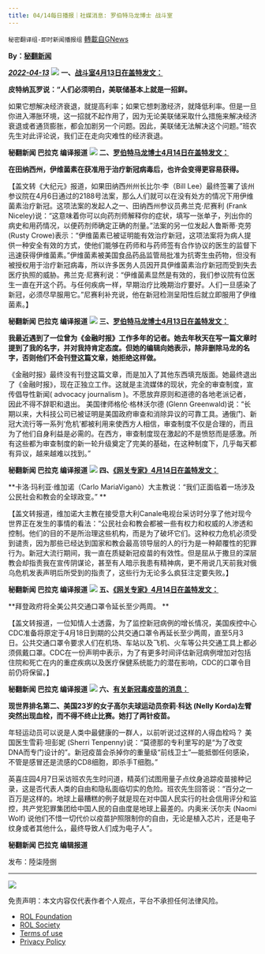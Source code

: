 ```yaml
---
title: 04/14每日播报｜社媒消息: 罗伯特马龙博士 战斗室
---
```

`秘密翻译组-即时新闻播报组` [轉載自GNews](https://gnews.org/zh-hans/2344873/)

**By：[秘翻新闻](https://gettr.com/post/p158nru4f04)**

***[2022-04-13](https://gettr.com/post/p158nru4f04)***
![](https://assets.gnews.org/wp-content/uploads/2022/04/1-141.png)
**一、[战斗室4月13日在盖特发文：](https://gettr.com/post/p150o1a8ed0)**

**皮特纳瓦罗说：“人们必须明白，美联储基本上就是一招鲜。**

如果它想解决经济衰退，就提高利率；如果它想刺激经济，就降低利率。但是一旦你进入滞胀环境，这一招就不起作用了，因为无论美联储采取什么措施来解决经济衰退或者通货膨胀，都会加剧另一个问题。因此，美联储无法解决这个问题。”班农先生对此评论说，我们正在走向灾难性的经济衰退。

**秘翻新闻 巴拉克 编译报道**
![](https://assets.gnews.org/wp-content/uploads/2022/04/2-120.jpg)
**二、**[**罗伯特马龙博士4月14日在盖特发文：**](https://gettr.com/post/p156ssf5dd5)

**在田纳西州，伊维菌素在获准用于治疗新冠病毒后，也许会变得更容易获得。**

【盖文转《大纪元》报道，如果田纳西州州长比尔·李（Bill Lee）最终签署了该州参议院在4月6日通过的2188号法案，那么人们就可以在没有处方的情况下用伊维菌素治疗新冠。这项法案的发起人之一、田纳西州参议员弗兰克·尼赛利 (Frank Niceley)说：“这意味着你可以向药剂师解释你的症状，填写一张单子，列出你的病史和用药情况，以便药剂师确定正确的剂量。”法案的另一位发起人鲁斯蒂·克劳 (Rusty Crowe)表示：“伊维菌素已被证明能有效治疗新冠，这项法案将为病人提供一种安全有效的方式，使他们能够在药师和与药师签有合作协议的医生的监督下迅速获得伊维菌素。”伊维菌素被美国食品药品监管局批准为抗寄生虫药物，但没有被授权用于治疗新冠病毒，所以许多医务人员因开具伊维菌素治疗新冠而受到失去医疗执照的威胁。弗兰克·尼赛利说：“伊维菌素显然是有效的，我们参议院有位医生一直在开这个药。与任何疾病一样，早期治疗比晚期治疗要好。人们一旦感染了新冠，必须尽早服用它。”尼赛利补充说，他在新冠检测呈阳性后就立即服用了伊维菌素。】

**秘翻新闻 巴拉克 编译报道**
![](https://assets.gnews.org/wp-content/uploads/2022/04/3-64.png)
**三、[罗伯特马龙博士4月13日在盖特发文：](https://gettr.com/post/p153b6tb76b)**

**我最近遇到了一位曾为《金融时报》工作多年的记者。她去年秋天在写一篇文章时提到了我的名字，并对我持肯定态度。但她的编辑向她表示，除非删除马龙的名字，否则他们不会刊登这篇文章，她拒绝这样做。**

《金融时报》最终没有刊登这篇文章，而是加入了其他东西填充版面。她最终退出了《金融时报》，现在正独立工作。这就是主流媒体的现状，完全的审查制度，宣传倡导性新闻( advocacy journalism )。不愿放弃原则和道德的各地老派记者，因此不得不辞职和退出。 美国律师格伦·格林沃尔德 (Glenn Greenwald)说：“长期以来，大科技公司已被证明是美国政府审查和消除异议的可靠工具。通俄门、新冠大流行等一系列‘危机’都被利用来使西方人相信，审查制度不仅是合理的，而且为了他们自身利益是必需的。在西方，审查制度现在激起的不是愤怒而是感激。所有这些都为审查制度的新一轮升级奠定了完美的基础，在这种制度下，几乎每天都有异议，越来越难以找到。”

**秘翻新闻 巴拉克 编译报道**
![](https://assets.gnews.org/wp-content/uploads/2022/04/4-96.jpg)
**四、**[**《网关专家》4月14日在盖特发文：**](https://gettr.com/post/p1576az44fe)

**卡洛·玛利亚·维加诺（Carlo MariaViganò）大主教说：“我们正面临着一场涉及公民社会和教会的全球政变。” **

【盖文转报道，维加诺大主教在接受意大利Canale电视台采访时分享了他对现今世界正在发生的事情的看法：“公民社会和教会都被一些有权力和权威的人渗透和控制。他们的目的不是所治理这些机构，而是为了破坏它们。这种权力危机必须受到谴责，因为那些已经达到国家和教会最高领导层的人的行为是一种颠覆性的犯罪行为。新冠大流行期间，我一直在质疑新冠疫苗的有效性。但是屈从于撒旦的深层教会却指责我在宣传阴谋论，甚至有人暗示我患有精神病，更不用说几天前我对俄乌危机发表声明后所受到的指责了，这些行为无论多么疯狂注定要失败。】

**秘翻新闻 巴拉克 编译报道**
![](https://assets.gnews.org/wp-content/uploads/2022/04/5-76.jpg)
**五、**[**《网关专家》4月14日在盖特发文：**](https://gettr.com/post/p154qe2433e)

**拜登政府将全美公共交通口罩令延长至少两周。 **

【盖文转报道，一位知情人士透露，为了监控新冠病例的增长情况，美国疾控中心CDC准备将原定于4月18日到期的公共交通口罩令再延长至少两周，直至5月3日。公共交通口罩令要求人们在机场、车站以及飞机、火车等公共交通工具上都必须佩戴口罩。CDC在一份声明中表示，为了有更多时间评估新冠病例增加对包括住院和死亡在内的重症疾病以及医疗保健系统能力的潜在影响，CDC的口罩令目前仍将保留。】

**秘翻新闻 巴拉克 编译报道**
![](https://assets.gnews.org/wp-content/uploads/2022/04/6-54.jpg)
**六、[有关新冠毒疫苗的消息：](https://gettr.com/post/p151fi4d108)**

**现世界排名第二、美国23岁的女子高尔夫球运动员奈莉·科达 (Nelly Korda)左臂突然出现血栓，而不得不终止比赛。她打了两针疫苗。**

年轻运动员可以说是人类中最健康的一群人，以前听说过这样的人得血栓吗？ 美国医生雪莉·坦彭妮 (Sherri Tenpenny)说：“莫德那的专利里写的是“为了改变DNA而专门设计的”。新冠疫苗会杀掉你的重量级“前线卫士”—能抵御任何感染，不管是感冒还是流感的CD8细胞，即杀手T细胞。”

英喜庄园4月7日采访班农先生时问道，精英们试图用量子点纹身追踪疫苗接种记录，这是否代表人类的自由和隐私面临切实的危险。班农先生回答说：“百分之一百万是这样的。地球上最糟糕的例子就是现在对中国人民实行的社会信用评分和监控，共产党犯罪集团给中国人民的自由度是地球上最差的。内奥米·沃尔夫 (Naomi Wolf) 说他们不惜一切代价以疫苗护照限制你的自由，无论是植入芯片，还是电子纹身或者其他什么，最终导致人们成为电子人”。

**秘翻新闻 巴拉克 编辑报道**

发布：陸柒陸捌

* * *
![](https://assets.gnews.org/wp-content/uploads/2022/04/IMAGE-2022-03-27-143746-1.jpg)
 

免责声明：本文内容仅代表作者个人观点，平台不承担任何法律风险。

- [ROL Foundation](https://rolfoundation.org/)
- [ROL Society](https://rolsociety.org/)
- [Terms of use](https://gnews.org/terms-of-use-3/)
- [Privacy Policy](https://gnews.org/privacy-policy/)
